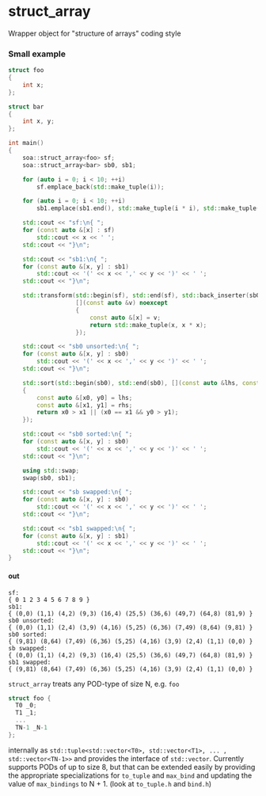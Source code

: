 # struct_array
Wrapper object for "structure of arrays" coding style

### Small example
```c++
struct foo
{
	int x;
};

struct bar
{
	int x, y;
};

int main()
{
	soa::struct_array<foo> sf;
	soa::struct_array<bar> sb0, sb1;

	for (auto i = 0; i < 10; ++i)
		sf.emplace_back(std::make_tuple(i));

	for (auto i = 0; i < 10; ++i)
		sb1.emplace(sb1.end(), std::make_tuple(i * i), std::make_tuple(i));

	std::cout << "sf:\n{ ";
	for (const auto &[x] : sf)
		std::cout << x << ' ';
	std::cout << "}\n";

	std::cout << "sb1:\n{ ";
	for (const auto &[x, y] : sb1)
		std::cout << '(' << x << ',' << y << ')' << ' ';
	std::cout << "}\n";

	std::transform(std::begin(sf), std::end(sf), std::back_inserter(sb0),
	               [](const auto &v) noexcept
	               {
		               const auto &[x] = v;
		               return std::make_tuple(x, x * x);
	               });

	std::cout << "sb0 unsorted:\n{ ";
	for (const auto &[x, y] : sb0)
		std::cout << '(' << x << ',' << y << ')' << ' ';
	std::cout << "}\n";

	std::sort(std::begin(sb0), std::end(sb0), [](const auto &lhs, const auto &rhs) noexcept
	{
		const auto &[x0, y0] = lhs;
		const auto &[x1, y1] = rhs;
		return x0 > x1 || (x0 == x1 && y0 > y1);
	});

	std::cout << "sb0 sorted:\n{ ";
	for (const auto &[x, y] : sb0)
		std::cout << '(' << x << ',' << y << ')' << ' ';
	std::cout << "}\n";

	using std::swap;
	swap(sb0, sb1);

	std::cout << "sb swapped:\n{ ";
	for (const auto &[x, y] : sb0)
		std::cout << '(' << x << ',' << y << ')' << ' ';
	std::cout << "}\n";

	std::cout << "sb1 swapped:\n{ ";
	for (const auto &[x, y] : sb1)
		std::cout << '(' << x << ',' << y << ')' << ' ';
	std::cout << "}\n";
}
```
#### out
```
sf:
{ 0 1 2 3 4 5 6 7 8 9 }
sb1:
{ (0,0) (1,1) (4,2) (9,3) (16,4) (25,5) (36,6) (49,7) (64,8) (81,9) }
sb0 unsorted:
{ (0,0) (1,1) (2,4) (3,9) (4,16) (5,25) (6,36) (7,49) (8,64) (9,81) }
sb0 sorted:
{ (9,81) (8,64) (7,49) (6,36) (5,25) (4,16) (3,9) (2,4) (1,1) (0,0) }
sb swapped:
{ (0,0) (1,1) (4,2) (9,3) (16,4) (25,5) (36,6) (49,7) (64,8) (81,9) }
sb1 swapped:
{ (9,81) (8,64) (7,49) (6,36) (5,25) (4,16) (3,9) (2,4) (1,1) (0,0) }
```

`struct_array` treats any POD-type of size N, e.g. `foo`

```c++
struct foo {
  T0 _0;
  T1 _1;
  ...
  TN-1 _N-1
};
```

internally as `std::tuple<std::vector<T0>, std::vector<T1>, ... , std::vector<TN-1>>` 
and provides the interface of `std::vector`.
Currently supports PODs of up to size 8, but that can be extended easily by providing 
the appropriate specializations for `to_tuple` and `max_bind` and updating the value 
of `max_bindings` to N + 1. (look at `to_tuple.h` and `bind.h`)
